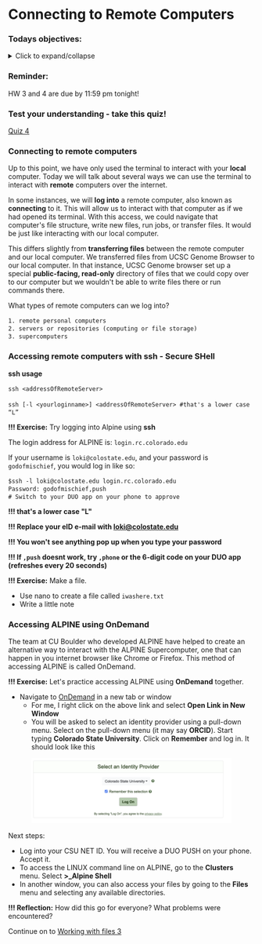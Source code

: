 # Connecting to Remote Computers 

### Todays objectives: 

<details>
  <summary>Click to expand/collapse</summary>

- **Vocabulary**
  - Substitution
  - File extension
  - Shebang
  - Shell scripting
  - Bash scripting
  - Commenting out
  - Variables
  - Values
  - Variable assignment, reassignment, & dereferencing
  - Integers v. floating point numbers

- **Things you should know how to do after this class**
  - Be able to make substitutions within files using `sed` or `tr`
  - Be able to string commands together using pipes and chaining; know
  - the difference between when you would use the two
  - Know the parts of a bash script (shebang, comments, commands)
  - Know that bash scripts either have the extension .sh or no extension
  - Know to comment your code as a best practice
  - Know that you will need to test your code as a best practice
  - Know how to execute a bash script using the command bash
  - Know best practices in the field
    - Stay organized
    - Back up your work
    - Comment your code
    - Test scripts every 1 – 3 lines
    - Make a test file
    - save versions
  - Know that any commands interpreted by the shell from the command line can also be executed in a script
  - Know how to write out echo statements
  - Know how to assign and reassign variables
  - Know how to dereference variables to reveal their associated values
  - Know what constitutes an allowed and good sense name for a variable
  - Capture output of a command as a variable
  - Know some basic math operations

- **Commands covered**
  - `sed`
  - `tr`
  - `; (chaining)`
  - `bash`
  - `echo`
  - `variable=value`
  - `variable=$(command)`
  - `variable=$((math expression))`
  - `$variable`
  - `${variable}`

</details>


### Reminder: 

HW 3 and 4 are due by 11:59 pm tonight!

### Test your understanding - take this quiz!

[Quiz 4](https://forms.gle/kbtffRSixFUx68h69)

### Connecting to remote computers

Up to this point, we have only used the terminal to interact with your **local** computer. Today we will talk about several ways we can use the terminal to interact with **remote** computers over the internet.

In some instances, we will **log into** a remote computer, also known as **connecting** to it. This will allow us to interact with that computer as if we had opened its terminal. With this access, we could navigate that computer's file structure, write new files, run jobs, or transfer files. It would be just like interacting with our local computer.

This differs slightly from **transferring files** between the remote computer and our local computer. We transferred files from UCSC Genome Browser to our local computer. In that instance, UCSC Genome browser set up a special **public-facing, read-only** directory of files that we could copy over to our computer but we wouldn't be able to write files there or run commands there.

What types of remote computers can we log into?

```
1. remote personal computers
2. servers or repositories (computing or file storage)
3. supercomputers
```

### Accessing remote computers with ssh - Secure SHell

**ssh usage**

```
ssh <addressOfRemoteServer>

ssh [-l <yourloginname>] <addressOfRemoteServer> #that's a lower case “L”
```

**!!! Exercise:** Try logging into Alpine using **ssh** 

The login address for ALPINE is: `login.rc.colorado.edu`

If your username is `loki@colostate.edu`, and your password is `godofmischief`, you would log in like so:

```
$ssh -l loki@colostate.edu login.rc.colorado.edu
Password: godofmischief,push
# Switch to your DUO app on your phone to approve
```

**!!! that's a lower case "L"**

**!!! Replace your eID e-mail with loki@colostate.edu**

**!!! You won't see anything pop up when you type your password**

**!!! If `,push` doesnt work, try `,phone` or the 6-digit code on your DUO app (refreshes every 20 seconds)**

**!!! Exercise:** Make a file.
- Use nano to create a file called `iwashere.txt`
- Write a little note

### Accessing ALPINE using OnDemand

The team at CU Boulder who developed ALPINE have helped to create an alternative way to interact with the ALPINE Supercomputer, one that can happen in you internet browser like Chrome or Firefox. This method of accessing ALPINE is called OnDemand.

**!!! Exercise:** Let's practice accessing ALPINE using **OnDemand** together.

- Navigate to [OnDemand](https://ondemand-rmacc.rc.colorado.edu/pun/sys/dashboard) in a new tab or window
  - For me, I right click on the above link and select **Open Link in New Window**
  - You will be asked to select an identity provider using a pull-down menu. Select on the pull-down menu (it may say **ORCID**). Start typing **Colorado State University**. Click on **Remember** and log in. It should look like this

<p align="center">
<img width="410" alt="login" src="https://github.com/jesshill/CSU-2025FA-DSCI-510-001_LINUX_as_a_computational_platform/blob/main/Images/login_window.png">
</p>

Next steps:
- Log into your CSU NET ID. You will receive a DUO PUSH on your phone. Accept it.
- To access the LINUX command line on ALPINE, go to the **Clusters** menu. Select **>_Alpine Shell**
- In another window, you can also access your files by going to the **Files** menu and selecting any available directories.

**!!! Reflection:** How did this go for everyone? What problems were encountered?

Continue on to [Working with files 3](3-2_Working_with_files3.md)
